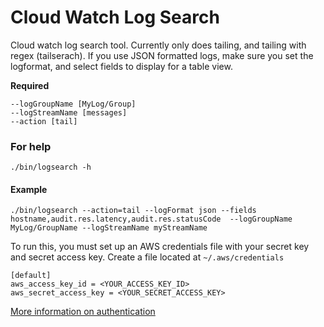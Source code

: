 # Cloud Watch Log Search
Cloud watch log search tool. Currently only does tailing, and tailing with regex (tailserach). If you use JSON formatted logs, make sure you set the logformat, and select fields to display for a table view.

**Required**

```
--logGroupName [MyLog/Group]
--logStreamName [messages]
--action [tail]
```

### For help
```./bin/logsearch -h```

#### Example 
```./bin/logsearch --action=tail --logFormat json --fields hostname,audit.res.latency,audit.res.statusCode  --logGroupName MyLog/GroupName --logStreamName myStreamName```

To run this, you must set up an AWS credentials file with your secret key and secret access key. Create a file located at ```~/.aws/credentials``` 

```
[default]
aws_access_key_id = <YOUR_ACCESS_KEY_ID>
aws_secret_access_key = <YOUR_SECRET_ACCESS_KEY>
```

[More information on authentication](http://docs.aws.amazon.com/AWSJavaScriptSDK/guide/node-configuring.html)
